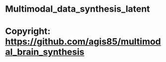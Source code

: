 # Multimodal_data_synthesis_latent
# Copyright: https://github.com/agis85/multimodal_brain_synthesis
